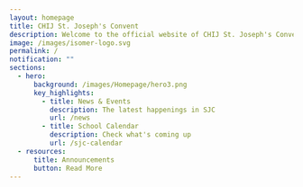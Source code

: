 ```yaml
---
layout: homepage
title: CHIJ St. Joseph's Convent
description: Welcome to the official website of CHIJ St. Joseph's Convent.
image: /images/isomer-logo.svg
permalink: /
notification: ""
sections:
  - hero:
      background: /images/Homepage/hero3.png
      key_highlights:
        - title: News & Events
          description: The latest happenings in SJC
          url: /news
        - title: School Calendar
          description: Check what's coming up
          url: /sjc-calendar
  - resources:
      title: Announcements
      button: Read More
---
```

